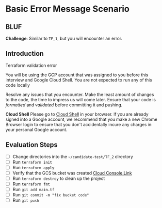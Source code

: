 # Basic Error Message Scenario

## BLUF
**Challenge**: Similar to `TF_1`, but you will encounter an error. 

## Introduction

Terraform validation error

You will be using the GCP account that was assigned to you before this interview and Google Cloud Shell. You are not expected to run any of this code locally

Resolve any issues that you encounter. Make the least amount of changes to the code, the time to impress us will come later. Ensure that your code is *formatted* and *validated* before committing it and pushing.

**Cloud Shell**
Please go to [Cloud Shell](https://shell.cloud.google.com/?hl=en_US&fromcloudshell=true&show=terminal) in your browser. If you are already signed into a Google account, we recommend that you make a new Chrome Browser login to ensure that you don't accidentally incure any charges in your personal Google account.

## Evaluation Steps

- [ ] Change directories into the `~/candidate-test/TF_2` directory
- [ ] Run `terraform init`
- [ ] Run `terraform apply`
- [ ] Verify that the GCS bucket was created [Cloud Console Link](https://console.cloud.google.com/storage/browser)
- [ ] Run `terraform destroy` to clean up the project
- [ ] Run `terraform fmt`
- [ ] Run `git add main.tf`
- [ ] Run `git commit -m "fix bucket code"`
- [ ] Run `git push`